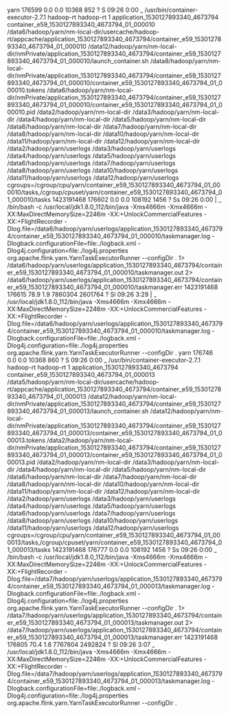 yarn     176599  0.0  0.0  10368   852 ?        S    09:26   0:00  \_ /usr/bin/container-executor-2.7.1 hadoop-rt hadoop-rt 1 application_1530127893340_4673794 container_e59_1530127893340_4673794_01_000010 /data6/hadoop/yarn/nm-local-dir/usercache/hadoop-rt/appcache/application_1530127893340_4673794/container_e59_1530127893340_4673794_01_000010 /data12/hadoop/yarn/nm-local-dir/nmPrivate/application_1530127893340_4673794/container_e59_1530127893340_4673794_01_000010/launch_container.sh /data8/hadoop/yarn/nm-local-dir/nmPrivate/application_1530127893340_4673794/container_e59_1530127893340_4673794_01_000010/container_e59_1530127893340_4673794_01_000010.tokens /data6/hadoop/yarn/nm-local-dir/nmPrivate/application_1530127893340_4673794/container_e59_1530127893340_4673794_01_000010/container_e59_1530127893340_4673794_01_000010.pid /data2/hadoop/yarn/nm-local-dir /data3/hadoop/yarn/nm-local-dir /data4/hadoop/yarn/nm-local-dir /data5/hadoop/yarn/nm-local-dir /data6/hadoop/yarn/nm-local-dir /data7/hadoop/yarn/nm-local-dir /data8/hadoop/yarn/nm-local-dir /data10/hadoop/yarn/nm-local-dir /data11/hadoop/yarn/nm-local-dir /data12/hadoop/yarn/nm-local-dir /data2/hadoop/yarn/userlogs /data3/hadoop/yarn/userlogs /data4/hadoop/yarn/userlogs /data5/hadoop/yarn/userlogs /data6/hadoop/yarn/userlogs /data7/hadoop/yarn/userlogs /data8/hadoop/yarn/userlogs /data10/hadoop/yarn/userlogs /data11/hadoop/yarn/userlogs /data12/hadoop/yarn/userlogs cgroups=/cgroup/cpu/yarn/container_e59_1530127893340_4673794_01_000010/tasks,/cgroup/cpuset/yarn/container_e59_1530127893340_4673794_01_000010/tasks
1423191468 176602 0.0  0.0 108192 1456 ?        Ss   09:26   0:00  |   \_ /bin/bash -c /usr/local/jdk1.8.0_112/bin/java -Xms4666m -Xmx4666m -XX:MaxDirectMemorySize=2246m -XX:+UnlockCommercialFeatures -XX:+FlightRecorder -Dlog.file=/data6/hadoop/yarn/userlogs/application_1530127893340_4673794/container_e59_1530127893340_4673794_01_000010/taskmanager.log -Dlogback.configurationFile=file:./logback.xml -Dlog4j.configuration=file:./log4j.properties org.apache.flink.yarn.YarnTaskExecutorRunner --configDir . 1> /data6/hadoop/yarn/userlogs/application_1530127893340_4673794/container_e59_1530127893340_4673794_01_000010/taskmanager.out 2> /data6/hadoop/yarn/userlogs/application_1530127893340_4673794/container_e59_1530127893340_4673794_01_000010/taskmanager.err
1423191468 176615 78.9  1.9 7860304 2601764 ?   Sl   09:26   3:29  |       \_ /usr/local/jdk1.8.0_112/bin/java -Xms4666m -Xmx4666m -XX:MaxDirectMemorySize=2246m -XX:+UnlockCommercialFeatures -XX:+FlightRecorder -Dlog.file=/data6/hadoop/yarn/userlogs/application_1530127893340_4673794/container_e59_1530127893340_4673794_01_000010/taskmanager.log -Dlogback.configurationFile=file:./logback.xml -Dlog4j.configuration=file:./log4j.properties org.apache.flink.yarn.YarnTaskExecutorRunner --configDir .
yarn     176746  0.0  0.0  10368   860 ?        S    09:26   0:00  \_ /usr/bin/container-executor-2.7.1 hadoop-rt hadoop-rt 1 application_1530127893340_4673794 container_e59_1530127893340_4673794_01_000013 /data5/hadoop/yarn/nm-local-dir/usercache/hadoop-rt/appcache/application_1530127893340_4673794/container_e59_1530127893340_4673794_01_000013 /data12/hadoop/yarn/nm-local-dir/nmPrivate/application_1530127893340_4673794/container_e59_1530127893340_4673794_01_000013/launch_container.sh /data12/hadoop/yarn/nm-local-dir/nmPrivate/application_1530127893340_4673794/container_e59_1530127893340_4673794_01_000013/container_e59_1530127893340_4673794_01_000013.tokens /data2/hadoop/yarn/nm-local-dir/nmPrivate/application_1530127893340_4673794/container_e59_1530127893340_4673794_01_000013/container_e59_1530127893340_4673794_01_000013.pid /data2/hadoop/yarn/nm-local-dir /data3/hadoop/yarn/nm-local-dir /data4/hadoop/yarn/nm-local-dir /data5/hadoop/yarn/nm-local-dir /data6/hadoop/yarn/nm-local-dir /data7/hadoop/yarn/nm-local-dir /data8/hadoop/yarn/nm-local-dir /data10/hadoop/yarn/nm-local-dir /data11/hadoop/yarn/nm-local-dir /data12/hadoop/yarn/nm-local-dir /data2/hadoop/yarn/userlogs /data3/hadoop/yarn/userlogs /data4/hadoop/yarn/userlogs /data5/hadoop/yarn/userlogs /data6/hadoop/yarn/userlogs /data7/hadoop/yarn/userlogs /data8/hadoop/yarn/userlogs /data10/hadoop/yarn/userlogs /data11/hadoop/yarn/userlogs /data12/hadoop/yarn/userlogs cgroups=/cgroup/cpu/yarn/container_e59_1530127893340_4673794_01_000013/tasks,/cgroup/cpuset/yarn/container_e59_1530127893340_4673794_01_000013/tasks
1423191468 176777 0.0  0.0 108192 1456 ?        Ss   09:26   0:00      \_ /bin/bash -c /usr/local/jdk1.8.0_112/bin/java -Xms4666m -Xmx4666m -XX:MaxDirectMemorySize=2246m -XX:+UnlockCommercialFeatures -XX:+FlightRecorder -Dlog.file=/data7/hadoop/yarn/userlogs/application_1530127893340_4673794/container_e59_1530127893340_4673794_01_000013/taskmanager.log -Dlogback.configurationFile=file:./logback.xml -Dlog4j.configuration=file:./log4j.properties org.apache.flink.yarn.YarnTaskExecutorRunner --configDir . 1> /data7/hadoop/yarn/userlogs/application_1530127893340_4673794/container_e59_1530127893340_4673794_01_000013/taskmanager.out 2> /data7/hadoop/yarn/userlogs/application_1530127893340_4673794/container_e59_1530127893340_4673794_01_000013/taskmanager.err
1423191468 176805 70.4  1.8 7767804 2492824 ?   Sl   09:26   3:07          \_ /usr/local/jdk1.8.0_112/bin/java -Xms4666m -Xmx4666m -XX:MaxDirectMemorySize=2246m -XX:+UnlockCommercialFeatures -XX:+FlightRecorder -Dlog.file=/data7/hadoop/yarn/userlogs/application_1530127893340_4673794/container_e59_1530127893340_4673794_01_000013/taskmanager.log -Dlogback.configurationFile=file:./logback.xml -Dlog4j.configuration=file:./log4j.properties org.apache.flink.yarn.YarnTaskExecutorRunner --configDir .